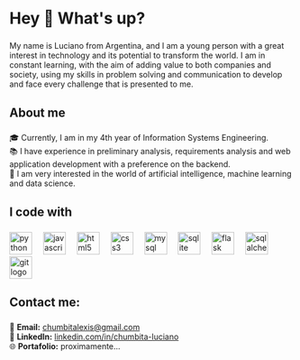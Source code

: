 <h1 align="left">Hey 👋 What's up?</h1>

###

<p align="left">My name is Luciano from Argentina, and I am a young person with a great interest in technology and its potential to transform the world. I am in constant learning, with the aim of adding value to both companies and society, using my skills in problem solving and communication to develop and face every challenge that is presented to me.</p>

###

<h2 align="left">About me</h2>

###

<p align="left">🎓 Currently, I am in my 4th year of Information Systems Engineering.<br>📚 I have experience in preliminary analysis, requirements analysis and web application development with a preference on the backend.<br>🧠 I am very interested in the world of artificial intelligence, machine learning and data science.</p>

###

<h2 align="left">I code with</h2>

###

<div align="left">
  <img src="https://cdn.jsdelivr.net/gh/devicons/devicon/icons/python/python-original.svg" height="40" alt="python logo"  />
  <img width="12" />
  <img src="https://cdn.jsdelivr.net/gh/devicons/devicon/icons/javascript/javascript-original.svg" height="40" alt="javascript logo"  />
  <img width="12" />
  <img src="https://cdn.jsdelivr.net/gh/devicons/devicon/icons/html5/html5-original.svg" height="40" alt="html5 logo"  />
  <img width="12" />
  <img src="https://cdn.jsdelivr.net/gh/devicons/devicon/icons/css3/css3-original.svg" height="40" alt="css3 logo"  />
  <img width="12" />
  <img src="https://cdn.jsdelivr.net/gh/devicons/devicon/icons/mysql/mysql-original.svg" height="40" alt="mysql logo"  />
  <img width="12" />
  <img src="https://cdn.simpleicons.org/sqlite/003B57" height="40" alt="sqlite logo"  />
  <img width="12" />
  <img src="https://skillicons.dev/icons?i=flask" height="40" alt="flask logo"  />
  <img width="12" />
  <img src="https://cdn.jsdelivr.net/gh/devicons/devicon/icons/sqlalchemy/sqlalchemy-original.svg" height="40" alt="sqlalchemy logo"  />
  <img width="12" />
  <img src="https://cdn.jsdelivr.net/gh/devicons/devicon/icons/git/git-original.svg" height="40" alt="git logo"  />
</div>

###

<h2 align="left">Contact me:</h2>

###

📧 **Email:** [chumbitalexis@gmail.com](mailto:chumbitalexis@gmail.com)  
🔗 **LinkedIn:** [linkedin.com/in/chumbita-luciano](https://linkedin.com/in/chumbita-luciano)  
🌐 **Portafolio:** proximamente...  

###
